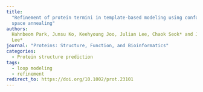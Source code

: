 ```yaml
---
title:
  "Refinement of protein termini in template-based modeling using conformational
  space annealing"
authors:
  Hahnbeom Park, Junsu Ko, Keehyoung Joo, Julian Lee, Chaok Seok* and Jooyoung
  Lee*
journal: "Proteins: Structure, Function, and Bioinformatics"
categories:
  - Protein structure prediction
tags:
  - loop modeling
  - refinement
redirect_to: https://doi.org/10.1002/prot.23101
---
```

